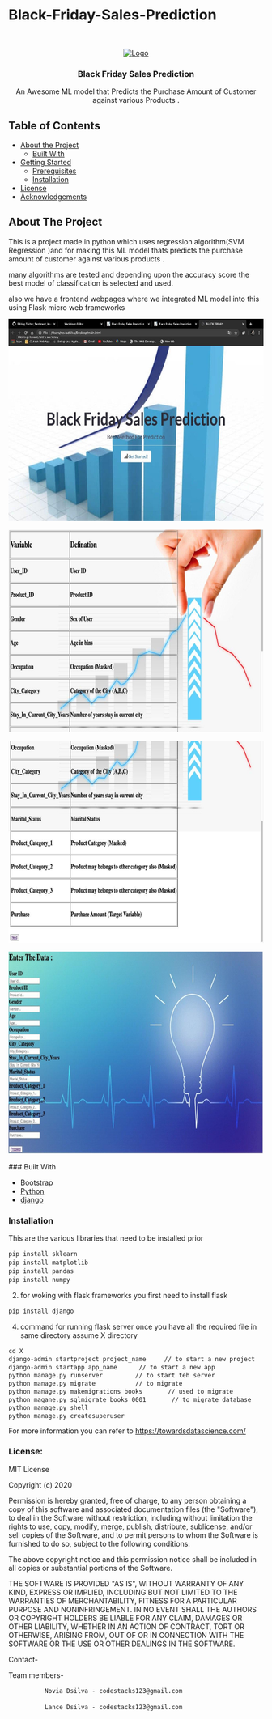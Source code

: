 # Black-Friday-Sales-Prediction
<!-- PROJECT LOGO -->
<br />
<p align="center">
  <a href="">
    <img src="https://www.aircargonews.net/wp-content/uploads/pics/Data-Rising-2_04.jpg" alt="Logo" width="80" height="80">
  </a>

  <h3 align="center">Black Friday Sales Prediction</h3>

  <p align="center">
    An Awesome ML model that Predicts the Purchase Amount of Customer against various Products .
    <br />

  </p>
</p>



<!-- TABLE OF CONTENTS -->
## Table of Contents

* [About the Project](#about-the-project)
  * [Built With](#built-with)
* [Getting Started](#getting-started)
  * [Prerequisites](#prerequisites)
  * [Installation](#installation)
* [License](#license)
* [Acknowledgements](#acknowledgements)



<!-- ABOUT THE PROJECT -->
## About The Project

This is a project made in python which uses regression algorithm(SVM Regression )and for making this ML model thats predicts  the  purchase amount of customer against various products .

many algorithms are tested and depending upon the accuracy score the best model of classification is selected and used. 

also we have a frontend webpages where we integrated ML model into this using Flask micro web frameworks

<p align="center">
  <a href="">
    <img src="https://github.com/Novia-2018/Black-Friday-Sales-Prediction/blob/master/screenshots/photo_2020-06-11_13-21-35.jpg?raw=true" alt="Logo" width="800" height="400">
    </a></p>


<p align="center">
  <a href="">
    <img src="https://github.com/Novia-2018/Black-Friday-Sales-Prediction/blob/master/screenshots/photo_2020-06-11_13-21-28.jpg?raw=true" alt="Logo" width="800" height="400">
    </a></p>

<p align="center">
  <a href="">
    <img src="https://github.com/Novia-2018/Black-Friday-Sales-Prediction/blob/master/screenshots/photo_2020-06-11_13-21-39.jpg?raw=true" alt="Logo" width="800" height="400">
    </a></p>

<p align="center">
  <a href="">
    <img src="https://github.com/Novia-2018/Black-Friday-Sales-Prediction/blob/master/screenshots/photo_2020-06-11_13-21-44.jpg?raw=true" alt="Logo" width="800" height="400">
    </a></p>
### Built With

* [Bootstrap](https://getbootstrap.com)
* [Python](https://docs.python.org/3/m)
* [django](https://docs.djangoproject.com/en/3.0/)


### Installation

This are the various libraries that need to be installed prior
```sh
pip install sklearn
pip install matplotlib
pip install pandas
pip install numpy

```
2. for woking with flask frameworks you  first need to install flask
```sh
pip install django
```
4. command for running flask server once you have all the required file in same directory assume X directory 
```JS
cd X
django-admin startproject project_name     // to start a new project
django-admin startapp app_name      // to start a new app 
python manage.py runserver         // to start teh server
python manage.py migrate           // to migrate 
python manage.py makemigrations books       // used to migrate 
python magane.py sqlmigrate books 0001       // to migrate database
python manage.py shell
python manage.py createsuperuser
```



 
 For more information you can refer to https://towardsdatascience.com/
 
 
 


### License:

MIT License

Copyright (c) 2020

Permission is hereby granted, free of charge, to any person obtaining a copy
of this software and associated documentation files (the "Software"), to deal
in the Software without restriction, including without limitation the rights
to use, copy, modify, merge, publish, distribute, sublicense, and/or sell
copies of the Software, and to permit persons to whom the Software is
furnished to do so, subject to the following conditions:

The above copyright notice and this permission notice shall be included in all
copies or substantial portions of the Software.

THE SOFTWARE IS PROVIDED "AS IS", WITHOUT WARRANTY OF ANY KIND, EXPRESS OR
IMPLIED, INCLUDING BUT NOT LIMITED TO THE WARRANTIES OF MERCHANTABILITY,
FITNESS FOR A PARTICULAR PURPOSE AND NONINFRINGEMENT. IN NO EVENT SHALL THE
AUTHORS OR COPYRIGHT HOLDERS BE LIABLE FOR ANY CLAIM, DAMAGES OR OTHER
LIABILITY, WHETHER IN AN ACTION OF CONTRACT, TORT OR OTHERWISE, ARISING FROM,
OUT OF OR IN CONNECTION WITH THE SOFTWARE OR THE USE OR OTHER DEALINGS IN THE
SOFTWARE.

Contact-

Team members- 

			  
             
	      
              Novia Dsilva - codestacks123@gmail.com
	      
	          Lance Dsilva - codestacks123@gmail.com
